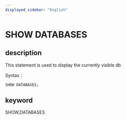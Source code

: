 ```yaml
---
displayed_sidebar: "English"
---
```


# SHOW DATABASES

## description

This statement is used to display the currently visible db

Syntax：

```sql
SHOW DATABASES;
```

## keyword

SHOW,DATABASES
